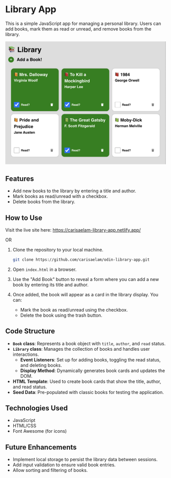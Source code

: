 # Library App

This is a simple JavaScript app for managing a personal library. Users can add books, mark them as read or unread, and remove books from the library.

![Library App](library-app-demo.png)

## Features

- Add new books to the library by entering a title and author.
- Mark books as read/unread with a checkbox.
- Delete books from the library.

## How to Use

Visit the live site here: https://carisaelam-library-app.netlify.app/

OR

1. Clone the repository to your local machine.

   ```bash
   git clone https://github.com/carisaelam/odin-library-app.git
   ```

2. Open `index.html` in a browser.

3. Use the "Add Book" button to reveal a form where you can add a new book by entering its title and author.

4. Once added, the book will appear as a card in the library display. You can:
   - Mark the book as read/unread using the checkbox.
   - Delete the book using the trash button.

## Code Structure

- **`Book` class**: Represents a book object with `title`, `author`, and `read` status.
- **`Library` class**: Manages the collection of books and handles user interactions.
  - **Event Listeners**: Set up for adding books, toggling the read status, and deleting books.
  - **Display Method**: Dynamically generates book cards and updates the DOM.
- **HTML Template**: Used to create book cards that show the title, author, and read status.
- **Seed Data**: Pre-populated with classic books for testing the application.

## Technologies Used

- JavaScript
- HTML/CSS
- Font Awesome (for icons)

## Future Enhancements

- Implement local storage to persist the library data between sessions.
- Add input validation to ensure valid book entries.
- Allow sorting and filtering of books.
